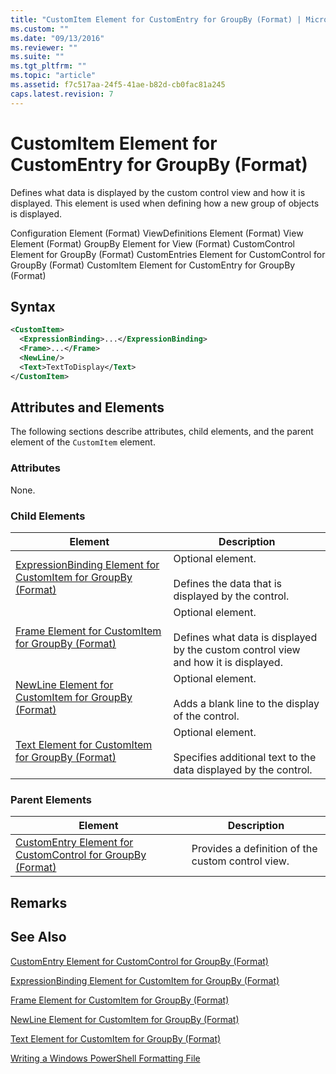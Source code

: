 ```yaml
---
title: "CustomItem Element for CustomEntry for GroupBy (Format) | Microsoft Docs"
ms.custom: ""
ms.date: "09/13/2016"
ms.reviewer: ""
ms.suite: ""
ms.tgt_pltfrm: ""
ms.topic: "article"
ms.assetid: f7c517aa-24f5-41ae-b82d-cb0fac81a245
caps.latest.revision: 7
---
```

# CustomItem Element for CustomEntry for GroupBy (Format)

Defines what data is displayed by the custom control view and how it is displayed. This element is used when defining how a new group of objects is displayed.

Configuration Element (Format)
ViewDefinitions Element (Format)
View Element (Format)
GroupBy Element for View (Format)
CustomControl Element for GroupBy (Format)
CustomEntries Element for CustomControl for GroupBy (Format)
CustomItem Element for CustomEntry for GroupBy (Format)

## Syntax

```xml
<CustomItem>
  <ExpressionBinding>...</ExpressionBinding>
  <Frame>...</Frame>
  <NewLine/>
  <Text>TextToDisplay</Text>
</CustomItem>
```

## Attributes and Elements

The following sections describe attributes, child elements, and the parent element of the `CustomItem` element.

### Attributes

None.

### Child Elements

|Element|Description|
|-------------|-----------------|
|[ExpressionBinding Element for CustomItem for GroupBy (Format)](./expressionbinding-element-for-customitem-for-groupby-format.md)|Optional element.<br /><br /> Defines the data that is displayed by the control.|
|[Frame Element for CustomItem for GroupBy (Format)](./frame-element-for-customitem-for-groupby-format.md)|Optional element.<br /><br /> Defines what data is displayed by the custom control view and how it is displayed.|
|[NewLine Element for CustomItem for GroupBy (Format)](./newline-element-for-customitem-for-groupby-format.md)|Optional element.<br /><br /> Adds a blank line to the display of the control.|
|[Text Element for CustomItem for GroupBy (Format)](./text-element-for-customitem-for-groupby-format.md)|Optional element.<br /><br /> Specifies additional text to the data displayed by the control.|

### Parent Elements

|Element|Description|
|-------------|-----------------|
|[CustomEntry Element for CustomControl for GroupBy (Format)](./customentry-element-for-customcontrol-for-groupby-format.md)|Provides a definition of the custom control view.|

## Remarks

## See Also

[CustomEntry Element for CustomControl for GroupBy (Format)](./customentry-element-for-customcontrol-for-groupby-format.md)

[ExpressionBinding Element for CustomItem for GroupBy (Format)](./expressionbinding-element-for-customitem-for-groupby-format.md)

[Frame Element for CustomItem for GroupBy (Format)](./frame-element-for-customitem-for-groupby-format.md)

[NewLine Element for CustomItem for GroupBy (Format)](./newline-element-for-customitem-for-groupby-format.md)

[Text Element for CustomItem for GroupBy (Format)](./text-element-for-customitem-for-groupby-format.md)

[Writing a Windows PowerShell Formatting File](./writing-a-windows-powershell-formatting-file.md)
